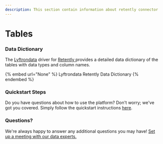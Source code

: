 ```yaml
---
description: This section contain information about retently connector tables information
---
```


# Tables

### Data Dictionary

The [Lyftrondata](https://www.lyftrondata.com/) driver for [Retently](None/)[ ](https://www.lyftrondata.com/integration/retently/)provides a detailed data dictionary of the tables with data types and column names.

{% embed url="None" %}
Lyftrondata Retently Data Dictionary
{% endembed %}

### Quickstart Steps

Do you have questions about how to use the platform? Don't worry; we've got you covered. Simply follow the quickstart instructions [here](../README.md).

### Questions? <a href="#questions" id="questions"></a>

We're always happy to answer any additional questions you may have! [Set up a meeting with our data experts.](https://www.lyftrondata.com/book-a-meeting/)

